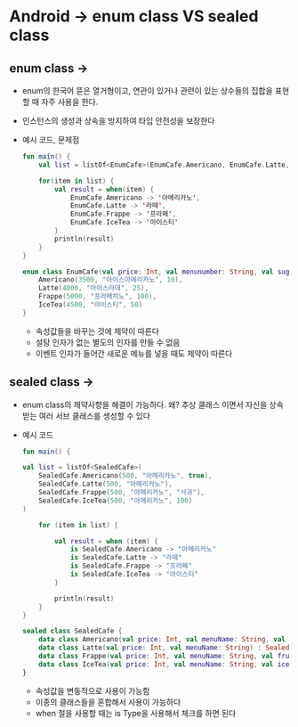 # Android -> enum class VS sealed class

## enum class ->

* enum의 한국어 뜯은 열거형이고, 연관이 있거나 관련이 있는 상수들의 집합을 표현할 때 자주 사용을 한다.

* 인스턴스의 생성과 상속을 방지하여 타입 안전성을 보장한다

* 예시 코드, 문제점
    ```kt
    fun main() {
        val list = listOf<EnumCafe>(EnumCafe.Americano, EnumCafe.Latte, EnumCafe.Frappe, EnumCafe.IceTea)

        for(item in list) {
            val result = when(item) {
                EnumCafe.Americano -> '아메리카노',
                EnumCafe.Latte -> '라떼',
                EnumCafe.Frappe -> '프라페',
                EnumCafe.IceTea -> '아이스티'
            }
            println(result)
        }
    }

    enum class EnumCafe(val price: Int, val menunumber: String, val sugar: Int) {
        Americano(3500, "아이스아메리카노", 10),
        Latte(4000, "아이스라데", 25),
        Frappe(5000, "프라페치노", 100),
        IceTea(4500, "아이스티", 50)
    }
    ```
    * 속성값들을 바꾸는 것에 제약이 따른다
    * 설탕 인자가 없는 별도의 인자를 만들 수 없음
    * 이벤트 인자가 들어간 새로운 메뉴를 넣을 때도 제약이 따른다

## sealed class ->

* enum class의 제약사항을 해결이 가능하다. 왜? 추상 클래스 이면서 자신을 상속받는 여러 서브 클래스를 생성할 수 있다

* 예시 코드
    ```kt
    fun main() {

    val list = listOf<SealedCafe>(
        SealedCafe.Americano(500, "아메리카노", true),
        SealedCafe.Latte(500, "아메리카노"),
        SealedCafe.Frappe(500, "아메리카노", "사과"),
        SealedCafe.IceTea(500, "아메리카노", 100)
    )

        for (item in list) {

            val result = when (item) {
                is SealedCafe.Americano -> "아메리카노"
                is SealedCafe.Latte -> "라떼"
                is SealedCafe.Frappe -> "프라페"
                is SealedCafe.IceTea -> "아이스티"
            }

            println(result)
        }
    }

    sealed class SealedCafe {
        data class Americano(val price: Int, val menuName: String, val 디카페인: Boolean) : SealedCafe()
        data class Latte(val price: Int, val menuName: String) : SealedCafe()
        data class Frappe(val price: Int, val menuName: String, val fruit: String) : SealedCafe()
        data class IceTea(val price: Int, val menuName: String, val ice: Int) : SealedCafe()
    }
    ```

    * 속성값을 변동적으로 사용이 가능함
    * 이종의 클래스들을 혼합해서 사용이 가능하다
    * when 절을 사용할 때는 is Type을 사용해서 체크를 하면 된다